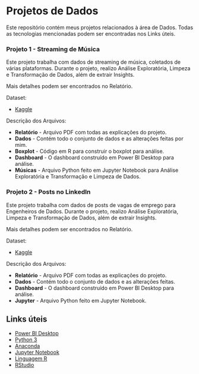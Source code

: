 # Projetos de Dados

Este repositório contém meus projetos relacionados à área de Dados. Todas as tecnologias mencionadas podem ser encontradas nos Links úteis.

### Projeto 1 - Streaming de Música
Este projeto trabalha com dados de streaming de música, coletados de várias plataformas. Durante o projeto, realizo Análise Exploratória, Limpeza e Transformação de Dados, além de extrair Insights.

Mais detalhes podem ser encontrados no Relatório.

Dataset:  
- [Kaggle](https://www.kaggle.com/datasets/thedevastator/streaming-activity-dataset)

Descrição dos Arquivos:

- **Relatório** - Arquivo PDF com todas as explicações do projeto.
- **Dados** - Contém todo o conjunto de dados e as alterações feitas por mim.
- **Boxplot** - Código em R para construir o boxplot para análise.
- **Dashboard** - O dashboard construído em Power BI Desktop para análise.
- **Músicas** - Arquivo Python feito em Jupyter Notebook para Análise Exploratória e Transformação e Limpeza de Dados.

### Projeto 2 - Posts no LinkedIn
Este projeto trabalha com dados de posts de vagas de emprego para Engenheiros de Dados. Durante o projeto, realizo Análise Exploratória, Limpeza e Transformação de Dados, além de extrair Insights.

Mais detalhes podem ser encontrados no Relatório.

Dataset:
- [Kaggle](https://www.kaggle.com/datasets/asaniczka/linkedin-data-engineer-job-postings)

Descrição dos Arquivos:

- **Relatório** - Arquivo PDF com todas as explicações do projeto.
- **Dados** - Contém todo o conjunto de dados e as alterações feitas.
- **Dashboard** - O dashboard construído em Power BI Desktop para análise.
- **Jupyter** - Arquivo Python feito em Jupyter Notebook.

## Links úteis

 - [Power BI Desktop](https://www.microsoft.com/en-us/download/details.aspx?id=58494?ocid=ORSEARCH_Bing)
 - [Python 3](https://www.python.org/)
 - [Anaconda](https://www.anaconda.com/)
 - [Jupyter Notebook](https://jupyter.org/)
 - [Linguagem R](https://www.r-project.org/)
 - [RStudio](https://www.rstudio.com/categories/rstudio-ide/)

